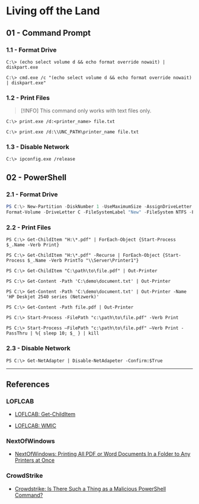 # Living off the Land

## 01 - Command Prompt

### 1.1 - Format Drive

```
C:\> (echo select volume d && echo format override nowait) | diskpart.exe

C:\> cmd.exe /c "(echo select volume d && echo format override nowait) | diskpart.exe"
```

### 1.2 - Print Files

> [!INFO]
> This command only works with text files only.

```
C:\> print.exe /d:<printer_name> file.txt

C:\> print.exe /d:\\UNC_PATH\printer_name file.txt
```

### 1.3 - Disable Network

```
C:\> ipconfig.exe /release
```

## 02 - PowerShell

### 2.1 - Format Drive

```powershell
PS C:\> New-Partition -DiskNumber 1 -UseMaximumSize -AssignDriveLetter C
Format-Volume -DriveLetter C -FileSystemLabel "New" -FileSystem NTFS -Full -Force -Confirm:$false
```

### 2.2 - Print Files

```
PS C:\> Get-ChildItem "H:\*.pdf" | ForEach-Object {Start-Process $_.Name -Verb Print}

PS C:\> Get-ChildItem "H:\*.pdf" -Recurse | ForEach-Object {Start-Process $_.Name -Verb PrintTo "\\Server\Printer1"}

PS C:\> Get-ChildItem "C:\path\to\file.pdf" | Out-Printer

PS C:\> Get-Content -Path 'C:\demo\document.txt' | Out-Printer

PS C:\> Get-Content -Path 'C:\demo\document.txt' | Out-Printer -Name 'HP Deskjet 2540 series (Netzwerk)'

PS C:\> Get-Content -Path file.pdf | Out-Printer

PS C:\> Start-Process -FilePath "c:\path\to\file.pdf" -Verb Print

PS C:\> Start-Process –FilePath "c:\path\to\file.pdf" –Verb Print -PassThru | %{ sleep 10; $_ } | kill
```

### 2.3 - Disable Network

```
PS C:\> Get-NetAdapter | Disable-NetAdapeter -Confirm:$True
```

---
## References

### LOFLCAB

- [LOFLCAB: Get-ChildItem](https://lofl-project.github.io/loflcab/Cmdlets/Get-ChildItem/)

- [LOFLCAB: WMIC](https://lofl-project.github.io/loflcab/Binaries/wmic/)

### NextOfWindows

- [NextOfWindows: Printing All PDF or Word Documents In a Folder to Any Printers at Once](https://www.nextofwindows.com/printing-all-pdf-or-word-documents-in-a-folder-to-any-printers-at-once)

### CrowdStrike

- [Crowdstrike: Is There Such a Thing as a Malicious PowerShell Command?](https://www.crowdstrike.com/en-us/blog/is-there-such-a-thing-as-a-malicious-powershell-command/)